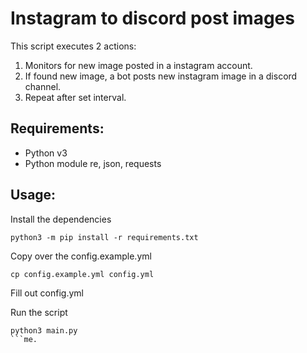 # Instagram to discord post images

This script executes 2 actions:

1. Monitors for new image posted in a instagram account.
2. If found new image, a bot posts new instagram image in a discord channel.
3. Repeat after set interval.

## Requirements:

- Python v3
- Python module re, json, requests

## Usage:

Install the dependencies
```shell
python3 -m pip install -r requirements.txt
```

Copy over the config.example.yml
```shell
cp config.example.yml config.yml
```
Fill out config.yml

Run the script
```shell
python3 main.py
```me.
